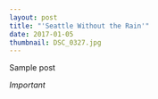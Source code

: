 ```yaml
---
layout: post
title: "'Seattle Without the Rain'"
date: 2017-01-05
thumbnail: DSC_0327.jpg
---
```


Sample post

*Important*